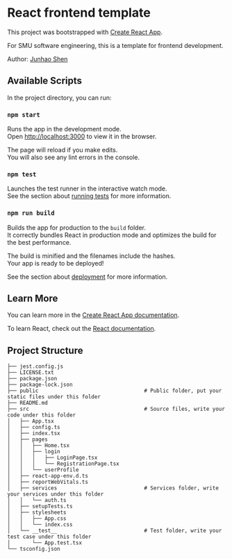 # React frontend template
This project was bootstrapped with [Create React App](https://github.com/facebook/create-react-app).


For SMU software engineering, this is a template for frontend development.

Author: [Junhao Shen](junhaos@smu.edu)
## Available Scripts

In the project directory, you can run:

### `npm start`

Runs the app in the development mode.\
Open [http://localhost:3000](http://localhost:3000) to view it in the browser.

The page will reload if you make edits.\
You will also see any lint errors in the console.

### `npm test`

Launches the test runner in the interactive watch mode.\
See the section about [running tests](https://facebook.github.io/create-react-app/docs/running-tests) for more information.

### `npm run build`

Builds the app for production to the `build` folder.\
It correctly bundles React in production mode and optimizes the build for the best performance.

The build is minified and the filenames include the hashes.\
Your app is ready to be deployed!

See the section about [deployment](https://facebook.github.io/create-react-app/docs/deployment) for more information.

## Learn More

You can learn more in the [Create React App documentation](https://facebook.github.io/create-react-app/docs/getting-started).

To learn React, check out the [React documentation](https://reactjs.org/).


## Project Structure
```
├── jest.config.js
├── LICENSE.txt
├── package.json
├── package-lock.json
├── public                                  # Public folder, put your static files under this folder
├── README.md
├── src                                     # Source files, write your code under this folder
│   ├── App.tsx
│   ├── config.ts
│   ├── index.tsx
│   ├── pages
│   │   ├── Home.tsx
│   │   ├── login
│   │   │   ├── LoginPage.tsx
│   │   │   └── RegistrationPage.tsx
│   │   └── userProfile
│   ├── react-app-env.d.ts
│   ├── reportWebVitals.ts
│   ├── services                            # Services folder, write your services under this folder
│   │   └── auth.ts
│   ├── setupTests.ts
│   ├── stylesheets
│   │   ├── App.css
│   │   └── index.css
│   └── __test__                            # Test folder, write your test case under this folder
│       └── App.test.tsx
└── tsconfig.json
```
